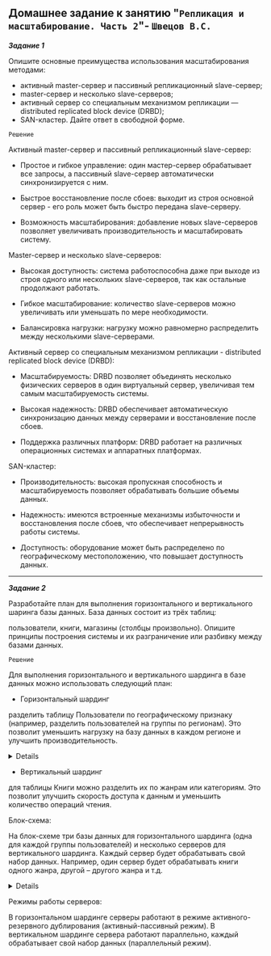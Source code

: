 ## Домашнее задание к занятию "`Репликация и масштабирование. Часть 2`"- `Швецов В.С.`


***Задание 1***

Опишите основные преимущества использования масштабирования методами:

* активный master-сервер и пассивный репликационный slave-сервер;
* master-сервер и несколько slave-серверов;
* активный сервер со специальным механизмом репликации — distributed replicated block device (DRBD);
* SAN-кластер.
Дайте ответ в свободной форме.

`Решение`

Активный master-сервер и пассивный репликационный slave-сервер:

* Простое и гибкое управление: один мастер-сервер обрабатывает все запросы, а пассивный slave-сервер автоматически синхронизируется с ним.

* Быстрое восстановление после сбоев: выходит из строя основной сервер - его роль может быть быстро передана slave-серверу.

* Возможность масштабирования: добавление новых slave-серверов позволяет увеличивать производительность и масштабировать систему.

Master-сервер и несколько slave-серверов:

* Высокая доступность: система работоспособна даже при выходе из строя одного или нескольких slave-серверов, так как остальные продолжают работать.

* Гибкое масштабирование: количество slave-серверов можно увеличивать или уменьшать по мере необходимости.

* Балансировка нагрузки: нагрузку можно равномерно распределить между несколькими slave-серверами.

Активный сервер со специальным механизмом репликации - distributed replicated block device (DRBD):

* Масштабируемость: DRBD позволяет объединять несколько физических серверов в один виртуальный сервер, увеличивая тем самым масштабируемость системы.

* Высокая надежность: DRBD обеспечивает автоматическую синхронизацию данных между серверами и восстановление после сбоев.

* Поддержка различных платформ: DRBD работает на различных операционных системах и аппаратных платформах.

SAN-кластер:

* Производительность: высокая пропускная способность и масштабируемость позволяет обрабатывать большие объемы данных.

* Надежность: имеются встроенные механизмы избыточности и восстановления после сбоев, что обеспечивает непрерывность работы системы.

* Доступность: оборудование может быть распределено по географическому местоположению, что повышает доступность данных.


---

***Задание 2***

Разработайте план для выполнения горизонтального и вертикального шаринга базы данных. База данных состоит из трёх таблиц:

пользователи,
книги,
магазины (столбцы произвольно).
Опишите принципы построения системы и их разграничение или разбивку между базами данных.

`Решение`

Для выполнения горизонтального и вертикального шардинга в базе данных можно использовать следующий план:

* Горизонтальный шардинг
 
разделить таблицу Пользователи по географическому признаку (например, разделить пользователей на группы по регионам). Это позволит уменьшить нагрузку на базу данных в каждом регионе и улучшить производительность.

<details>

![Screnshot] (https://github.com/vladshvetsov/MyNetology/blob/main/JPG/sdbsql-homework/sdbsql-07/1.jpeg)

</details>

* Вертикальный шардинг

для таблицы Книги можно разделить их по жанрам или категориям. Это позволит улучшить скорость доступа к данным и уменьшить количество операций чтения.

Блок-схема:

На блок-схеме три базы данных для горизонтального шардинга (одна для каждой группы пользователей) и несколько серверов для вертикального шардинга. Каждый сервер будет обрабатывать свой набор данных. Например, один сервер будет обрабатывать книги одного жанра, другой – другого жанра и т.д.

<details>

![Screnshot] (https://github.com/vladshvetsov/MyNetology/blob/main/JPG/sdbsql-homework/sdbsql-07/2.jpeg)
  
</details>

Режимы работы серверов:

В горизонтальном шардинге серверы работают в режиме активного-резервного дублирования (активный-пассивный режим). В вертикальном шардинге сервера работают параллельно, каждый обрабатывает свой набор данных (параллельный режим).
